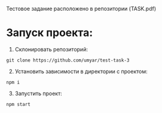 Тестовое задание расположено в репозитории (TASK.pdf)

# Запуск проекта:
1) Склонировать репозиторий:

`git clone https://github.com/umyar/test-task-3`

2) Установить зависимости в директории с проектом:

`npm i`

3) Запустить проект:

`npm start`
